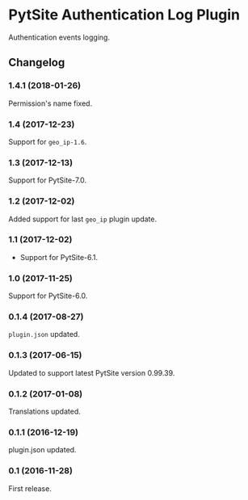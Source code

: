 # PytSite Authentication Log Plugin

Authentication events logging.


## Changelog


### 1.4.1 (2018-01-26)

Permission's name fixed.


### 1.4 (2017-12-23)

Support for `geo_ip-1.6`.


### 1.3 (2017-12-13)

Support for PytSite-7.0.


### 1.2 (2017-12-02)

Added support for last `geo_ip` plugin update.


### 1.1 (2017-12-02)

- Support for PytSite-6.1.


### 1.0 (2017-11-25)

Support for PytSite-6.0.


### 0.1.4 (2017-08-27)

`plugin.json` updated.


### 0.1.3 (2017-06-15)

Updated to support latest PytSite version 0.99.39.


### 0.1.2 (2017-01-08)

Translations updated.


### 0.1.1 (2016-12-19)

plugin.json updated.


### 0.1 (2016-11-28)

First release.
